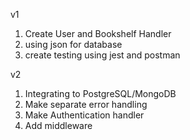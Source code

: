 v1
1. Create User and Bookshelf Handler
2. using json for database
3. create testing using jest and postman

v2
1. Integrating to PostgreSQL/MongoDB
2. Make separate error handling
3. Make Authentication handler
4. Add middleware